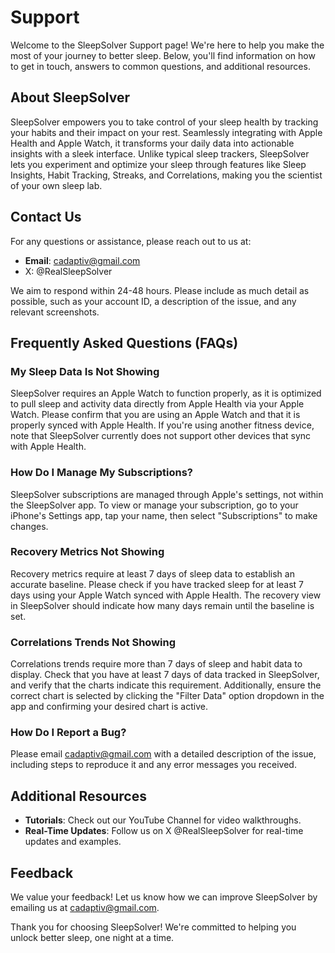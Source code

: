 # Support

Welcome to the SleepSolver Support page! We're here to help you make the most of your journey to better sleep. Below, you'll find information on how to get in touch, answers to common questions, and additional resources.

## About SleepSolver

SleepSolver empowers you to take control of your sleep health by tracking your habits and their impact on your rest. Seamlessly integrating with Apple Health and Apple Watch, it transforms your daily data into actionable insights with a sleek interface. Unlike typical sleep trackers, SleepSolver lets you experiment and optimize your sleep through features like Sleep Insights, Habit Tracking, Streaks, and Correlations, making you the scientist of your own sleep lab.

## Contact Us

For any questions or assistance, please reach out to us at:

- **Email**: cadaptiv@gmail.com
- X: @RealSleepSolver

We aim to respond within 24-48 hours. Please include as much detail as possible, such as your account ID, a description of the issue, and any relevant screenshots.

## Frequently Asked Questions (FAQs)

### My Sleep Data Is Not Showing

SleepSolver requires an Apple Watch to function properly, as it is optimized to pull sleep and activity data directly from Apple Health via your Apple Watch. Please confirm that you are using an Apple Watch and that it is properly synced with Apple Health. If you're using another fitness device, note that SleepSolver currently does not support other devices that sync with Apple Health.

### How Do I Manage My Subscriptions?

SleepSolver subscriptions are managed through Apple's settings, not within the SleepSolver app. To view or manage your subscription, go to your iPhone's Settings app, tap your name, then select "Subscriptions" to make changes.

### Recovery Metrics Not Showing

Recovery metrics require at least 7 days of sleep data to establish an accurate baseline. Please check if you have tracked sleep for at least 7 days using your Apple Watch synced with Apple Health. The recovery view in SleepSolver should indicate how many days remain until the baseline is set.

### Correlations Trends Not Showing

Correlations trends require more than 7 days of sleep and habit data to display. Check that you have at least 7 days of data tracked in SleepSolver, and verify that the charts indicate this requirement. Additionally, ensure the correct chart is selected by clicking the "Filter Data" option dropdown in the app and confirming your desired chart is active.

### How Do I Report a Bug?

Please email cadaptiv@gmail.com with a detailed description of the issue, including steps to reproduce it and any error messages you received.

## Additional Resources

- **Tutorials**: Check out our YouTube Channel for video walkthroughs.
- **Real-Time Updates**: Follow us on X @RealSleepSolver for real-time updates and examples.

## Feedback

We value your feedback! Let us know how we can improve SleepSolver by emailing us at cadaptiv@gmail.com.

Thank you for choosing SleepSolver! We're committed to helping you unlock better sleep, one night at a time.
